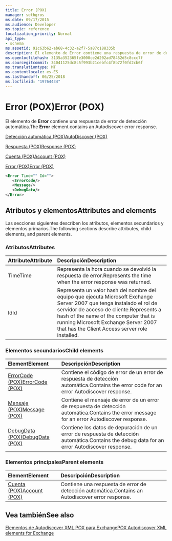 ```yaml
---
title: Error (POX)
manager: sethgros
ms.date: 09/17/2015
ms.audience: Developer
ms.topic: reference
localization_priority: Normal
api_type:
- schema
ms.assetid: 91c63b62-ab68-4c32-a2f7-5a87c188335b
description: El elemento de Error contiene una respuesta de error de detección automática.
ms.openlocfilehash: 3135a352365fe3000ce2d202ad78452d5c8ccc7f
ms.sourcegitcommit: 34041125dc8c5f993b21cebfc4f8b72f0fd2cb6f
ms.translationtype: MT
ms.contentlocale: es-ES
ms.lasthandoff: 06/25/2018
ms.locfileid: "19764434"
---
```

# <a name="error-pox"></a><span data-ttu-id="bd18d-103">Error (POX)</span><span class="sxs-lookup"><span data-stu-id="bd18d-103">Error (POX)</span></span>

<span data-ttu-id="bd18d-104">El elemento de **Error** contiene una respuesta de error de detección automática.</span><span class="sxs-lookup"><span data-stu-id="bd18d-104">The **Error** element contains an Autodiscover error response.</span></span> 
  
[<span data-ttu-id="bd18d-105">Detección automática (POX)</span><span class="sxs-lookup"><span data-stu-id="bd18d-105">AutoDiscover (POX)</span></span>](autodiscover-pox.md)
  
[<span data-ttu-id="bd18d-106">Respuesta (POX)</span><span class="sxs-lookup"><span data-stu-id="bd18d-106">Response (POX)</span></span>](response-pox.md)
  
[<span data-ttu-id="bd18d-107">Cuenta (POX)</span><span class="sxs-lookup"><span data-stu-id="bd18d-107">Account (POX)</span></span>](account-pox.md)
  
[<span data-ttu-id="bd18d-108">Error (POX)</span><span class="sxs-lookup"><span data-stu-id="bd18d-108">Error (POX)</span></span>](error-pox.md)
  
```xml
<Error Time="" Id="">
   <ErrorCode/>
   <Message/>
   <DebugData/>
</Error>
```

## <a name="attributes-and-elements"></a><span data-ttu-id="bd18d-109">Atributos y elementos</span><span class="sxs-lookup"><span data-stu-id="bd18d-109">Attributes and elements</span></span>

<span data-ttu-id="bd18d-110">Las secciones siguientes describen los atributos, elementos secundarios y elementos primarios.</span><span class="sxs-lookup"><span data-stu-id="bd18d-110">The following sections describe attributes, child elements, and parent elements.</span></span>
  
### <a name="attributes"></a><span data-ttu-id="bd18d-111">Atributos</span><span class="sxs-lookup"><span data-stu-id="bd18d-111">Attributes</span></span>

|<span data-ttu-id="bd18d-112">**Attribute**</span><span class="sxs-lookup"><span data-stu-id="bd18d-112">**Attribute**</span></span>|<span data-ttu-id="bd18d-113">**Descripción**</span><span class="sxs-lookup"><span data-stu-id="bd18d-113">**Description**</span></span>|
|:-----|:-----|
|<span data-ttu-id="bd18d-114">Time</span><span class="sxs-lookup"><span data-stu-id="bd18d-114">Time</span></span>  <br/> |<span data-ttu-id="bd18d-115">Representa la hora cuando se devolvió la respuesta de error.</span><span class="sxs-lookup"><span data-stu-id="bd18d-115">Represents the time when the error response was returned.</span></span>  <br/> |
|<span data-ttu-id="bd18d-116">Id</span><span class="sxs-lookup"><span data-stu-id="bd18d-116">Id</span></span>  <br/> |<span data-ttu-id="bd18d-117">Representa un valor hash del nombre del equipo que ejecuta Microsoft Exchange Server 2007 que tenga instalado el rol de servidor de acceso de cliente.</span><span class="sxs-lookup"><span data-stu-id="bd18d-117">Represents a hash of the name of the computer that is running Microsoft Exchange Server 2007 that has the Client Access server role installed.</span></span>  <br/> |
   
### <a name="child-elements"></a><span data-ttu-id="bd18d-118">Elementos secundarios</span><span class="sxs-lookup"><span data-stu-id="bd18d-118">Child elements</span></span>

|<span data-ttu-id="bd18d-119">**Element**</span><span class="sxs-lookup"><span data-stu-id="bd18d-119">**Element**</span></span>|<span data-ttu-id="bd18d-120">**Descripción**</span><span class="sxs-lookup"><span data-stu-id="bd18d-120">**Description**</span></span>|
|:-----|:-----|
|[<span data-ttu-id="bd18d-121">ErrorCode (POX)</span><span class="sxs-lookup"><span data-stu-id="bd18d-121">ErrorCode (POX)</span></span>](errorcode-pox.md) <br/> |<span data-ttu-id="bd18d-122">Contiene el código de error de un error de respuesta de detección automática.</span><span class="sxs-lookup"><span data-stu-id="bd18d-122">Contains the error code for an error Autodiscover response.</span></span>  <br/> |
|[<span data-ttu-id="bd18d-123">Mensaje (POX)</span><span class="sxs-lookup"><span data-stu-id="bd18d-123">Message (POX)</span></span>](message-pox.md) <br/> |<span data-ttu-id="bd18d-124">Contiene el mensaje de error de un error de respuesta de detección automática.</span><span class="sxs-lookup"><span data-stu-id="bd18d-124">Contains the error message for an error Autodiscover response.</span></span>  <br/> |
|[<span data-ttu-id="bd18d-125">DebugData (POX)</span><span class="sxs-lookup"><span data-stu-id="bd18d-125">DebugData (POX)</span></span>](debugdata-pox.md) <br/> |<span data-ttu-id="bd18d-126">Contiene los datos de depuración de un error de respuesta de detección automática.</span><span class="sxs-lookup"><span data-stu-id="bd18d-126">Contains the debug data for an error Autodiscover response.</span></span>  <br/> |
   
### <a name="parent-elements"></a><span data-ttu-id="bd18d-127">Elementos principales</span><span class="sxs-lookup"><span data-stu-id="bd18d-127">Parent elements</span></span>

|<span data-ttu-id="bd18d-128">**Element**</span><span class="sxs-lookup"><span data-stu-id="bd18d-128">**Element**</span></span>|<span data-ttu-id="bd18d-129">**Descripción**</span><span class="sxs-lookup"><span data-stu-id="bd18d-129">**Description**</span></span>|
|:-----|:-----|
|[<span data-ttu-id="bd18d-130">Cuenta (POX)</span><span class="sxs-lookup"><span data-stu-id="bd18d-130">Account (POX)</span></span>](account-pox.md) <br/> |<span data-ttu-id="bd18d-131">Contiene una respuesta de error de detección automática.</span><span class="sxs-lookup"><span data-stu-id="bd18d-131">Contains an Autodiscover error response.</span></span>  <br/> |
   
## <a name="see-also"></a><span data-ttu-id="bd18d-132">Vea también</span><span class="sxs-lookup"><span data-stu-id="bd18d-132">See also</span></span>



[<span data-ttu-id="bd18d-133">Elementos de Autodiscover XML POX para Exchange</span><span class="sxs-lookup"><span data-stu-id="bd18d-133">POX Autodiscover XML elements for Exchange</span></span>](pox-autodiscover-xml-elements-for-exchange.md)

